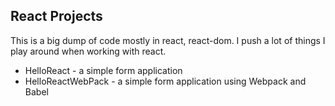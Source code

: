 ## React Projects

This is a big dump of code mostly in react, react-dom. I push a lot of things I play around when working with react.

* HelloReact - a simple form application
* HelloReactWebPack - a simple form application using Webpack and Babel